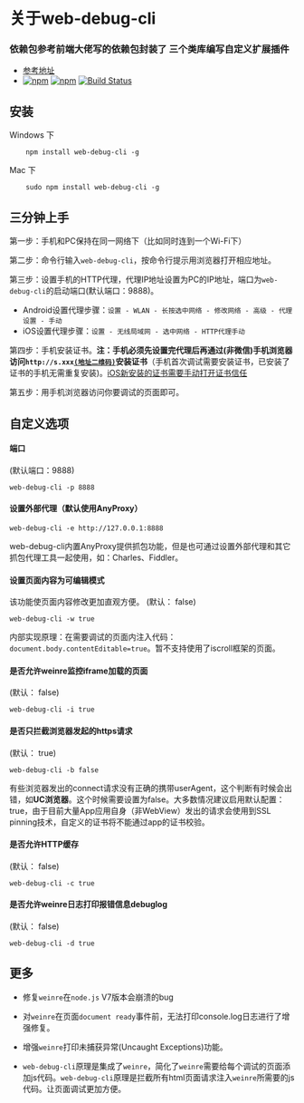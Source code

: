 关于web-debug-cli
==========
### 依赖包参考前端大佬写的依赖包封装了 三个类库编写自定义扩展插件
*  [参考地址](https://www.npmjs.com/package/spy-debugger)
*  [![npm](https://img.shields.io/npm/v/web-debug-cli.svg)](https://www.npmjs.com/package/web-debug-cli)
[![npm](https://img.shields.io/npm/dt/web-debug-cli.svg)](https://www.npmjs.com/package/web-debug-cli)
[![Build Status](https://travis-ci.org/zhangli254804018/web-debug-cli.svg?branch=master)](https://travis-ci.org/zhangli254804018/web-debug-cli)  

安装
------------
Windows 下
```
    npm install web-debug-cli -g
```

Mac 下
```
    sudo npm install web-debug-cli -g
```

## 三分钟上手
>  
第一步：手机和PC保持在同一网络下（比如同时连到一个Wi-Fi下）
>  
第二步：命令行输入`web-debug-cli`，按命令行提示用浏览器打开相应地址。
>  
第三步：设置手机的HTTP代理，代理IP地址设置为PC的IP地址，端口为`web-debug-cli`的启动端口(默认端口：9888)。
- Android设置代理步骤：`设置 - WLAN - 长按选中网络 - 修改网络 - 高级 - 代理设置 - 手动`  
- iOS设置代理步骤：`设置 - 无线局域网 - 选中网络 - HTTP代理手动`  
>  
第四步：手机安装证书。**注：手机必须先设置完代理后再通过(非微信)手机浏览器访问`http://s.xxx`[`(地址二维码)`](demo/img/QRCodeForCert.png)安装证书**（手机首次调试需要安装证书，已安装了证书的手机无需重复安装)。[iOS新安装的证书需要手动打开证书信任](https://github.com/zhangli254804018/web-debug-cli/issues/42)
>  
第五步：用手机浏览器访问你要调试的页面即可。

自定义选项
------------
#### 端口
>  
(默认端口：9888)
```
web-debug-cli -p 8888
```

#### 设置外部代理（默认使用AnyProxy）
>  
```
web-debug-cli -e http://127.0.0.1:8888
```
web-debug-cli内置AnyProxy提供抓包功能，但是也可通过设置外部代理和其它抓包代理工具一起使用，如：Charles、Fiddler。

#### 设置页面内容为可编辑模式
>  
该功能使页面内容修改更加直观方便。
(默认： false)
```
web-debug-cli -w true
```
内部实现原理：在需要调试的页面内注入代码：`document.body.contentEditable=true`。暂不支持使用了iscroll框架的页面。

#### 是否允许weinre监控iframe加载的页面
>  
(默认： false)
```
web-debug-cli -i true
```

#### 是否只拦截浏览器发起的https请求
>  
(默认： true)
```
web-debug-cli -b false
```
有些浏览器发出的connect请求没有正确的携带userAgent，这个判断有时候会出错，如**UC浏览器**。这个时候需要设置为false。大多数情况建议启用默认配置：true，由于目前大量App应用自身（非WebView）发出的请求会使用到SSL pinning技术，自定义的证书将不能通过app的证书校验。

#### 是否允许HTTP缓存
>  
(默认： false)
```
web-debug-cli -c true
```



#### 是否允许weinre日志打印报错信息debuglog
>  
(默认： false)
```
web-debug-cli -d true
```


更多
------------
- 修复`weinre`在`node.js` V7版本会崩溃的bug

- 对`weinre`在页面`document ready`事件前，无法打印console.log日志进行了增强修复。

- 增强`weinre`打印未捕获异常(Uncaught Exceptions)功能。

- `web-debug-cli`原理是集成了`weinre`，简化了`weinre`需要给每个调试的页面添加js代码。`web-debug-cli`原理是拦截所有html页面请求注入`weinre`所需要的js代码。让页面调试更加方便。
